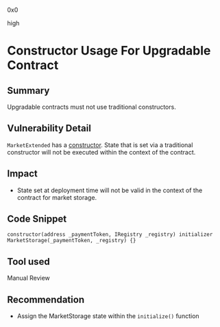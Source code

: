 0x0

high

# Constructor Usage For Upgradable Contract

## Summary

Upgradable contracts must not use traditional constructors.

## Vulnerability Detail

`MarketExtended` has a [constructor](https://github.com/sherlock-audit/2022-11-float-capital/blob/main/contracts/market/template/MarketExtended.sol#L13). State that is set via a traditional constructor will not be executed within the context of the contract.

## Impact

- State set at deployment time will not be valid in the context of the contract for market storage.

## Code Snippet

```solidity
constructor(address _paymentToken, IRegistry _registry) initializer MarketStorage(_paymentToken, _registry) {}
```

## Tool used

Manual Review

## Recommendation

- Assign the MarketStorage state within the `initialize()` function
